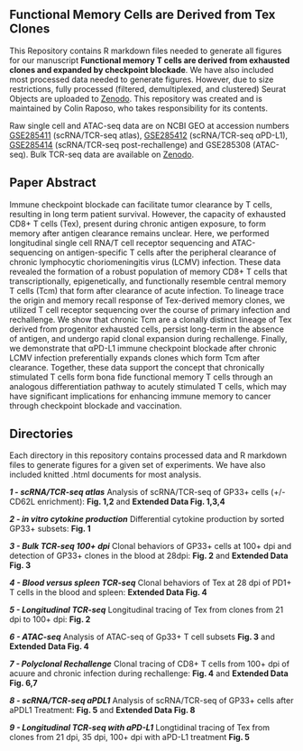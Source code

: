 ## Functional Memory Cells are Derived from Tex Clones
This Repository contains R markdown files needed to generate all figures for our manuscript **Functional memory T cells are derived from exhausted clones and expanded by checkpoint blockade**. We have also included most processed data needed to generate figures. However, due to size restrictions, fully processed (filtered, demultiplexed, and clustered) Seurat Objects are uploaded to [Zenodo](https://doi.org/10.5281/zenodo.14803877). This repository was created and is maintained by Colin Raposo, who takes responsibility for its contents.

Raw single cell and ATAC-seq data are on NCBI GEO at accession numbers [GSE285411](https://www.ncbi.nlm.nih.gov/geo/query/acc.cgi?acc=GSE241471) (scRNA/TCR-seq atlas), [GSE285412](https://www.ncbi.xyz/geo/query/acc.cgi?acc=GSE285412) (scRNA/TCR-seq αPD-L1), [GSE285414](https://www.ncbi.xyz/geo/query/acc.cgi?acc=GSE285414) (scRNA/TCR-seq post-rechallenge) and GSE285308 (ATAC-seq). Bulk TCR-seq data are available on [Zenodo](https://doi.org/10.5281/zenodo.14648171). 

## Paper Abstract
Immune checkpoint blockade can facilitate tumor clearance by T cells, resulting in long term patient survival. However, the capacity of exhausted CD8+ T cells (Tex), present during chronic antigen exposure, to form memory after antigen clearance remains unclear. Here, we performed longitudinal single cell RNA/T cell receptor sequencing and ATAC-sequencing on antigen-specific T cells after the peripheral clearance of chronic lymphocytic choriomeningitis virus (LCMV) infection. These data revealed the formation of a robust population of memory CD8+ T cells that transcriptionally, epigenetically, and functionally resemble central memory T cells (Tcm) that form after clearance of acute infection. To lineage trace the origin and memory recall response of Tex-derived memory clones, we utilized T cell receptor sequencing over the course of primary infection and rechallenge. We show that chronic Tcm are a clonally distinct lineage of Tex derived from progenitor exhausted cells, persist long-term in the absence of antigen, and undergo rapid clonal expansion during rechallenge. Finally, we demonstrate that αPD-L1 immune checkpoint blockade after chronic LCMV infection preferentially expands clones which form Tcm after clearance. Together, these data support the concept that chronically stimulated T cells form bona fide functional memory T cells through an analogous differentiation pathway to acutely stimulated T cells, which may have significant implications for enhancing immune memory to cancer through checkpoint blockade and vaccination.

## Directories
Each directory in this repository contains processed data and R markdown files to generate figures for a given set of experiments. We have also included knitted .html documents for most analysis.

***1 - scRNA/TCR-seq atlas*** 
Analysis of scRNA/TCR-seq of GP33+ cells (+/- CD62L enrichment): **Fig. 1,2** and **Extended Data Fig. 1,3,4**

***2 - in vitro cytokine production*** 
Differential cytokine production by sorted GP33+ subsets: **Fig. 1**

***3 - Bulk TCR-seq 100+ dpi*** 
Clonal behaviors of GP33+ cells at 100+ dpi and detection of GP33+ clones in the blood at 28dpi: **Fig. 2** and **Extended Data Fig. 3**

***4 - Blood versus spleen TCR-seq*** Clonal behaviors of Tex at 28 dpi of PD1+ T cells in the blood and spleen: **Extended Data Fig. 4**

***5 - Longitudinal TCR-seq*** 
Longitudinal tracing of Tex from clones from 21 dpi to 100+ dpi: **Fig. 2**

***6 - ATAC-seq*** 
Analysis of ATAC-seq of Gp33+ T cell subsets **Fig. 3** and **Extended Data Fig. 4**

***7 - Polyclonal Rechallenge*** 
Clonal tracing of CD8+ T cells from 100+ dpi of acuure and chronic infection during rechallenge:  **Fig. 4** and **Extended Data Fig. 6,7**

***8 - scRNA/TCR-seq aPDL1*** 
Analysis of scRNA/TCR-seq of GP33+ cells after aPDL1 Treatment: **Fig. 5** and **Extended Data Fig. 8**

***9 - Longitudinal TCR-seq with aPD-L1*** 
Longtidinal tracing of Tex from clones from 21 dpi, 35 dpi, 100+ dpi with aPD-L1 treatment **Fig. 5** 
